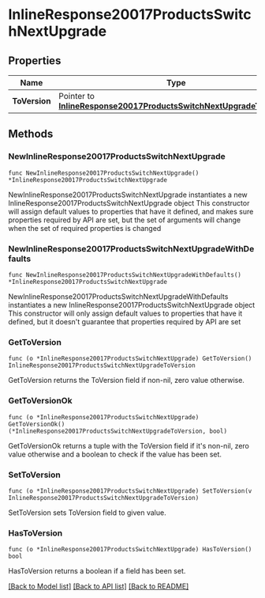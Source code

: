 # InlineResponse20017ProductsSwitchNextUpgrade

## Properties

Name | Type | Description | Notes
------------ | ------------- | ------------- | -------------
**ToVersion** | Pointer to [**InlineResponse20017ProductsSwitchNextUpgradeToVersion**](InlineResponse20017ProductsSwitchNextUpgradeToVersion.md) |  | [optional] 

## Methods

### NewInlineResponse20017ProductsSwitchNextUpgrade

`func NewInlineResponse20017ProductsSwitchNextUpgrade() *InlineResponse20017ProductsSwitchNextUpgrade`

NewInlineResponse20017ProductsSwitchNextUpgrade instantiates a new InlineResponse20017ProductsSwitchNextUpgrade object
This constructor will assign default values to properties that have it defined,
and makes sure properties required by API are set, but the set of arguments
will change when the set of required properties is changed

### NewInlineResponse20017ProductsSwitchNextUpgradeWithDefaults

`func NewInlineResponse20017ProductsSwitchNextUpgradeWithDefaults() *InlineResponse20017ProductsSwitchNextUpgrade`

NewInlineResponse20017ProductsSwitchNextUpgradeWithDefaults instantiates a new InlineResponse20017ProductsSwitchNextUpgrade object
This constructor will only assign default values to properties that have it defined,
but it doesn't guarantee that properties required by API are set

### GetToVersion

`func (o *InlineResponse20017ProductsSwitchNextUpgrade) GetToVersion() InlineResponse20017ProductsSwitchNextUpgradeToVersion`

GetToVersion returns the ToVersion field if non-nil, zero value otherwise.

### GetToVersionOk

`func (o *InlineResponse20017ProductsSwitchNextUpgrade) GetToVersionOk() (*InlineResponse20017ProductsSwitchNextUpgradeToVersion, bool)`

GetToVersionOk returns a tuple with the ToVersion field if it's non-nil, zero value otherwise
and a boolean to check if the value has been set.

### SetToVersion

`func (o *InlineResponse20017ProductsSwitchNextUpgrade) SetToVersion(v InlineResponse20017ProductsSwitchNextUpgradeToVersion)`

SetToVersion sets ToVersion field to given value.

### HasToVersion

`func (o *InlineResponse20017ProductsSwitchNextUpgrade) HasToVersion() bool`

HasToVersion returns a boolean if a field has been set.


[[Back to Model list]](../README.md#documentation-for-models) [[Back to API list]](../README.md#documentation-for-api-endpoints) [[Back to README]](../README.md)


